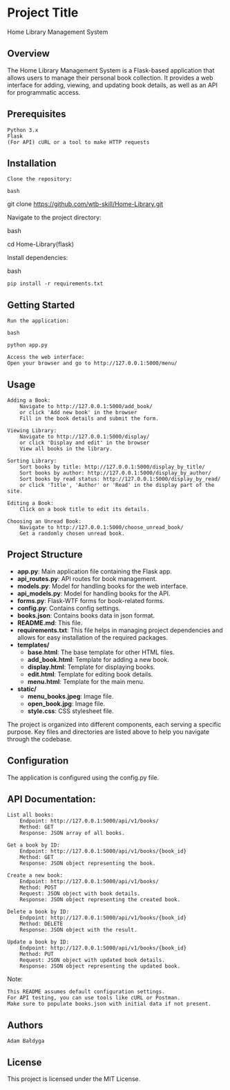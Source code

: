 # Project Title

Home Library Management System

## Overview

The Home Library Management System is a Flask-based application that allows users to manage their personal book collection. It provides a web interface for adding, viewing, and updating book details, as well as an API for programmatic access.

## Prerequisites

    Python 3.x
    Flask
    (For API) cURL or a tool to make HTTP requests

## Installation

    Clone the repository:

    bash

git clone https://github.com/wtb-skill/Home-Library.git

Navigate to the project directory:

bash

cd Home-Library(flask)

Install dependencies:

bash

    pip install -r requirements.txt

## Getting Started

    Run the application:

    bash

    python app.py

    Access the web interface:
    Open your browser and go to http://127.0.0.1:5000/menu/

## Usage

    Adding a Book:
        Navigate to http://127.0.0.1:5000/add_book/
        or click 'Add new book' in the browser
        Fill in the book details and submit the form.

    Viewing Library:
        Navigate to http://127.0.0.1:5000/display/
        or click 'Display and edit' in the browser
        View all books in the library.

    Sorting Library:
        Sort books by title: http://127.0.0.1:5000/display_by_title/
        Sort books by author: http://127.0.0.1:5000/display_by_author/
        Sort books by read status: http://127.0.0.1:5000/display_by_read/
        or click 'Title', 'Author' or 'Read' in the display part of the site.

    Editing a Book:
        Click on a book title to edit its details.

    Choosing an Unread Book:
        Navigate to http://127.0.0.1:5000/choose_unread_book/
        Get a randomly chosen unread book.

## Project Structure

- **app.py**: Main application file containing the Flask app.
- **api_routes.py**: API routes for book management.
- **models.py**: Model for handling books for the web interface.
- **api_models.py**: Model for handling books for the API.
- **forms.py**: Flask-WTF forms for book-related forms.
- **config.py**: Contains config settings.
- **books.json**: Contains books data in json format.
- **README.md**: This file.
- **requirements.txt**: This file helps in managing project dependencies and allows for easy installation of the required packages.
- **templates/**
  - **base.html**: The base template for other HTML files.
  - **add_book.html**: Template for adding a new book.
  - **display.html**: Template for displaying books.
  - **edit.html**: Template for editing book details.
  - **menu.html**: Template for the main menu.
- **static/**
  - **menu_books.jpeg**: Image file.
  - **open_book.jpg**: Image file.
  - **style.css**: CSS stylesheet file.

The project is organized into different components, each serving a specific purpose. Key files and directories are listed above to help you navigate through the codebase.


## Configuration

The application is configured using the config.py file. 

## API Documentation:

    List all books:
        Endpoint: http://127.0.0.1:5000/api/v1/books/
        Method: GET
        Response: JSON array of all books.

    Get a book by ID:
        Endpoint: http://127.0.0.1:5000/api/v1/books/{book_id}
        Method: GET
        Response: JSON object representing the book.

    Create a new book:
        Endpoint: http://127.0.0.1:5000/api/v1/books/
        Method: POST
        Request: JSON object with book details.
        Response: JSON object representing the created book.

    Delete a book by ID:
        Endpoint: http://127.0.0.1:5000/api/v1/books/{book_id}
        Method: DELETE
        Response: JSON object with the result.

    Update a book by ID:
        Endpoint: http://127.0.0.1:5000/api/v1/books/{book_id}
        Method: PUT
        Request: JSON object with updated book details.
        Response: JSON object representing the updated book.

Note:

    This README assumes default configuration settings.
    For API testing, you can use tools like cURL or Postman.
    Make sure to populate books.json with initial data if not present.

## Authors

    Adam Bałdyga

## License

This project is licensed under the MIT License.